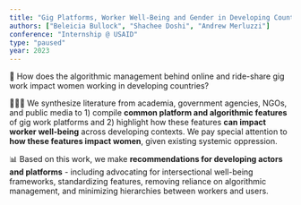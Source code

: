 ```yaml
---
title: "Gig Platforms, Worker Well-Being and Gender in Developing Countries"
authors: ["Beleicia Bullock", "Shachee Doshi", "Andrew Merluzzi"]
conference: "Internship @ USAID"
type: "paused"
year: 2023
---
```


🧠 How does the algorithmic management behind online and ride-share gig work impact women working in developing countries?

👩🏾‍🔬 We synthesize literature from academia, government agencies, NGOs, and public media to 1) compile **common platform and algorithmic features** of gig work platforms and 2) highlight how these features **can impact worker well-being** across developing contexts. We pay special attention to **how these features impact women**, given existing systemic oppression.

📊 Based on this work, we make **recommendations for developing actors and platforms** - including advocating for intersectional well-being frameworks, standardizing features, removing reliance on algorithmic management, and minimizing hierarchies between workers and users.
